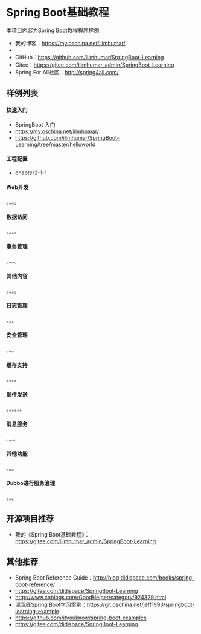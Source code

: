 # Spring Boot基础教程

本项目内容为Spring Boot教程程序样例

- 我的博客：https://my.oschina.net/ilimhumar/
- 
- GitHub：https://github.com/ilimhumar/SpringBoot-Learning
- Gitee：https://gitee.com/ilimhumar_admin/SpringBoot-Learning
- Spring For All社区：http://spring4all.com/



## 样例列表

#### 快速入门

- SpringBoot 入门
- https://my.oschina.net/ilimhumar/
- https://github.com/ilimhumar/SpringBoot-Learning/tree/master/helloworld

#### 工程配置

- chapter2-1-1

#### Web开发

。。。。

#### 数据访问

。。。。

#### 事务管理

。。。。

#### 其他内容
。。。。
#### 日志管理

。。。

#### 安全管理

。。。

#### 缓存支持

。。。。

#### 邮件发送

。。。。。。
#### 消息服务

。。。。

#### 其他功能

。。。

#### Dubbo进行服务治理
。。。



## 开源项目推荐

- 我的《Spring Boot基础教程》：https://gitee.com/ilimhumar_admin/SpringBoot-Learning


## 其他推荐

- Spring Boot Reference Guide：http://blog.didispace.com/books/spring-boot-reference/
- https://gitee.com/didispace/SpringBoot-Learning
- http://www.cnblogs.com/GoodHelper/category/924329.html
- 泥瓦匠Spring Boot学习案例：https://git.oschina.net/jeff1993/springboot-learning-example
- https://github.com/ityouknow/spring-boot-examples
- https://gitee.com/didispace/SpringBoot-Learning
